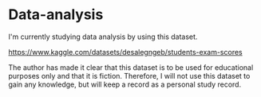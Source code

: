 # Data-analysis

I'm currently studying data analysis by using this dataset. 

https://www.kaggle.com/datasets/desalegngeb/students-exam-scores

The author has made it clear that this dataset is to be used for educational purposes only and that it is fiction.
Therefore, I will not use this dataset to gain any knowledge, but will keep a record as a personal study record.
